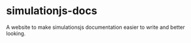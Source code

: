 # simulationjs-docs
A website to make simulationsjs documentation easier to write and better looking.
